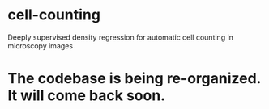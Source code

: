 # cell-counting
Deeply supervised density regression for automatic cell counting in microscopy images

# The codebase is being re-organized. It will come back soon.

